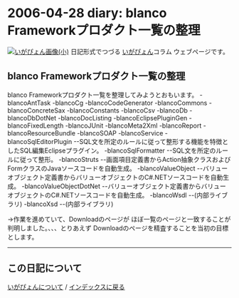 2006-04-28 diary: blanco Frameworkプロダクト一覧の整理
=====================================================================================================
[![いがぴょん画像(小)](https://igapyon.github.io/diary/images/iga200306s.jpg "いがぴょん")](https://igapyon.github.io/diary/memo/memoigapyon.html) 日記形式でつづる [いがぴょん](https://igapyon.github.io/diary/memo/memoigapyon.html)コラム ウェブページです。

## blanco Frameworkプロダクト一覧の整理

blanco Frameworkプロダクト一覧を整理してみようとおもいます。
-blancoAntTask
-blancoCg
-blancoCodeGenerator
-blancoCommons
-blancoConcreteSax
-blancoConstants
-blancoCsv
-blancoDb
-blancoDbDotNet
-blancoDocListing
-blancoEclipsePluginGen
-blancoFixedLength
-blancoJUnit
-blancoMeta2Xml
-blancoReport
-blancoResourceBundle
-blancoSOAP
-blancoService
-blancoSqlEditorPlugin
--SQL文を所定のルールに従って整形する機能を特徴としたSQL編集Eclipseプラグイン。
-blancoSqlFormatter
--SQL文を所定のルールに従って整形。
-blancoStruts
--画面項目定義書からAction抽象クラスおよびFormクラスのJavaソースコードを自動生成。
-blancoValueObject
--バリューオブジェクト定義書からバリューオブジェクトのC#.NETソースコードを自動生成。
-blancoValueObjectDotNet
--バリューオブジェクト定義書からバリューオブジェクトのC#.NETソースコードを自動生成。
-blancoWsdl
--(内部ライブラリ)
-blancoXsd
--(内部ライブラリ)

→作業を進めていて、Downloadのページが ほぼ一覧のページと一致することが判明しました。、、、とりあえず Downloadのページを精査することを当初の目標とします。

----------------------------------------------------------------------------------------------------

## この日記について
[いがぴょんについて](http://www.igapyon.jp/igapyon/diary/memo/memoigapyon.html) / [インデックスに戻る](https://igapyon.github.io/diary/idxall.html)
